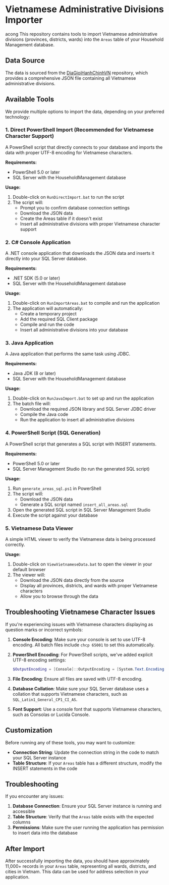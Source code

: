 # Vietnamese Administrative Divisions Importer
acong
This repository contains tools to import Vietnamese administrative divisions (provinces, districts, wards) into the `Areas` table of your Household Management database.

## Data Source

The data is sourced from the [DiaGioiHanhChinhVN](https://github.com/kenzouno1/DiaGioiHanhChinhVN) repository, which provides a comprehensive JSON file containing all Vietnamese administrative divisions.

## Available Tools

We provide multiple options to import the data, depending on your preferred technology:

### 1. Direct PowerShell Import (Recommended for Vietnamese Character Support)

A PowerShell script that directly connects to your database and imports the data with proper UTF-8 encoding for Vietnamese characters.

**Requirements:**

- PowerShell 5.0 or later
- SQL Server with the HouseholdManagement database

**Usage:**

1. Double-click on `RunDirectImport.bat` to run the script
2. The script will:
   - Prompt you to confirm database connection settings
   - Download the JSON data
   - Create the Areas table if it doesn't exist
   - Insert all administrative divisions with proper Vietnamese character support

### 2. C# Console Application

A .NET console application that downloads the JSON data and inserts it directly into your SQL Server database.

**Requirements:**

- .NET SDK (5.0 or later)
- SQL Server with the HouseholdManagement database

**Usage:**

1. Double-click on `RunImportAreas.bat` to compile and run the application
2. The application will automatically:
   - Create a temporary project
   - Add the required SQL Client package
   - Compile and run the code
   - Insert all administrative divisions into your database

### 3. Java Application

A Java application that performs the same task using JDBC.

**Requirements:**

- Java JDK (8 or later)
- SQL Server with the HouseholdManagement database

**Usage:**

1. Double-click on `RunJavaImport.bat` to set up and run the application
2. The batch file will:
   - Download the required JSON library and SQL Server JDBC driver
   - Compile the Java code
   - Run the application to insert all administrative divisions

### 4. PowerShell Script (SQL Generation)

A PowerShell script that generates a SQL script with INSERT statements.

**Requirements:**

- PowerShell 5.0 or later
- SQL Server Management Studio (to run the generated SQL script)

**Usage:**

1. Run `generate_areas_sql.ps1` in PowerShell
2. The script will:
   - Download the JSON data
   - Generate a SQL script named `insert_all_areas.sql`
3. Open the generated SQL script in SQL Server Management Studio
4. Execute the script against your database

### 5. Vietnamese Data Viewer

A simple HTML viewer to verify the Vietnamese data is being processed correctly.

**Usage:**

1. Double-click on `ViewVietnameseData.bat` to open the viewer in your default browser
2. The viewer will:
   - Download the JSON data directly from the source
   - Display all provinces, districts, and wards with proper Vietnamese characters
   - Allow you to browse through the data

## Troubleshooting Vietnamese Character Issues

If you're experiencing issues with Vietnamese characters displaying as question marks or incorrect symbols:

1. **Console Encoding**: Make sure your console is set to use UTF-8 encoding. All batch files include `chcp 65001` to set this automatically.

2. **PowerShell Encoding**: For PowerShell scripts, we've added explicit UTF-8 encoding settings:

   ```powershell
   $OutputEncoding = [Console]::OutputEncoding = [System.Text.Encoding]::UTF8
   ```

3. **File Encoding**: Ensure all files are saved with UTF-8 encoding.

4. **Database Collation**: Make sure your SQL Server database uses a collation that supports Vietnamese characters, such as `SQL_Latin1_General_CP1_CI_AS`.

5. **Font Support**: Use a console font that supports Vietnamese characters, such as Consolas or Lucida Console.

## Customization

Before running any of these tools, you may want to customize:

- **Connection String**: Update the connection string in the code to match your SQL Server instance
- **Table Structure**: If your `Areas` table has a different structure, modify the INSERT statements in the code

## Troubleshooting

If you encounter any issues:

1. **Database Connection**: Ensure your SQL Server instance is running and accessible
2. **Table Structure**: Verify that the `Areas` table exists with the expected columns
3. **Permissions**: Make sure the user running the application has permission to insert data into the database

## After Import

After successfully importing the data, you should have approximately 11,000+ records in your `Areas` table, representing all wards, districts, and cities in Vietnam. This data can be used for address selection in your application.
